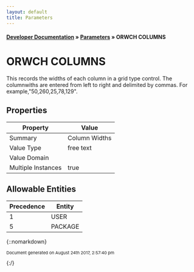 ```yaml
---
layout: default
title: Parameters
---
```


#### [Developer Documentation](../index) &#187; [Parameters](TableOfContents) &#187; ORWCH COLUMNS<br/>
# ORWCH COLUMNS

This records the widths of each column in a grid type control.  The columnwiths are entered from left to right and delimited by commas.  For example,&quot;50,260,25,78,129&quot;.

## Properties

Property | Value
--- | ---
Summary | Column Widths
Value Type | free text
Value Domain | 
Multiple Instances | true

## Allowable Entities

Precedence | Entity
--- | ---
1 | USER
5 | PACKAGE

{::nomarkdown} <br/><p style="font-size: 11px">Document generated on August 24th 2017, 2:57:40 pm</p>{:/}
